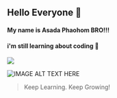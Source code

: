 ## Hello Everyone 👋

#### My name is Asada Phaohom BRO!!!

#### i'm still learning about coding 💬

<p>
  <a href="https://skillicons.dev">
    <img src="https://skillicons.dev/icons?i=js,html,css,ts,nodejs,bootstrap,tailwind,mysql,mongodb,py" />
  </a>
</p>

![IMAGE ALT TEXT HERE](https://i.kym-cdn.com/photos/images/original/001/384/545/7b9.jpg)

> Keep Learning. Keep Growing!

<!--
**watripledouble/watripledouble** is a ✨ _special_ ✨ repository because its `README.md` (this file) appears on your GitHub profile.

Here are some ideas to get you started:

- 🔭 I’m currently working on ...
- 🌱 I’m currently learning ...
- 👯 I’m looking to collaborate on ...
- 🤔 I’m looking for help with ...
- 💬 Ask me about ...
- 📫 How to reach me: ...
- 😄 Pronouns: ...
- ⚡ Fun fact: ...
-->
